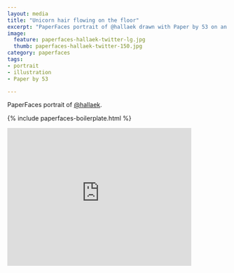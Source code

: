 ```yaml
---
layout: media
title: "Unicorn hair flowing on the floor"
excerpt: "PaperFaces portrait of @hallaek drawn with Paper by 53 on an iPad."
image: 
  feature: paperfaces-hallaek-twitter-lg.jpg
  thumb: paperfaces-hallaek-twitter-150.jpg
category: paperfaces
tags: 
- portrait
- illustration
- Paper by 53

---
```


PaperFaces portrait of [@hallaek](http://twitter.com/hallaek).

{% include paperfaces-boilerplate.html %}

<iframe width="420" height="315" src="http://www.youtube.com/embed/RlvDlCAjWsk" frameborder="0"> </iframe>